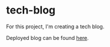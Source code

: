 # tech-blog
For this project, I'm creating a tech blog.

Deployed blog can be found [here](https://mtf-tech-blog.herokuapp.com/).